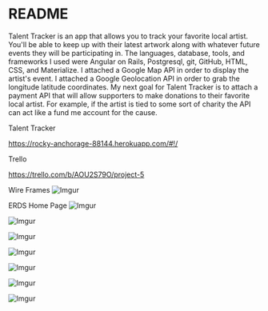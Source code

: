 # README

Talent Tracker is an app that allows you to track your favorite local artist.  You'll be able to keep up with their latest artwork along with whatever future events they will be participating in.  The languages,  database, tools, and frameworks I used were Angular on Rails,  Postgresql, git, GitHub, HTML, CSS, and Materialize. I attached a Google Map API in order to display the artist's event.  I attached a Google Geolocation API in order to grab the longitude latitude coordinates. My next goal for Talent Tracker is to attach a payment API that will allow supporters to make donations to their favorite local artist.  For example, if the artist is tied to some sort of charity the API can act like a fund me account for the cause.



Talent Tracker

https://rocky-anchorage-88144.herokuapp.com/#!/


Trello

https://trello.com/b/AOU2S79O/project-5


Wire Frames
![Imgur](http://i.imgur.com/DMkV4l5.jpg)





ERDS
Home Page
![Imgur](http://i.imgur.com/KjAiZHS.jpg)

![Imgur](http://i.imgur.com/pg1fgvF.jpg)

![Imgur](http://i.imgur.com/8fIO7aK.jpg)

![Imgur](http://i.imgur.com/pnagGzJ.jpg)

![Imgur](http://i.imgur.com/bxnEhMb.jpg)

![Imgur](http://i.imgur.com/CLnl8rT.jpg)

![Imgur](http://i.imgur.com/RRABu6x.jpg)
